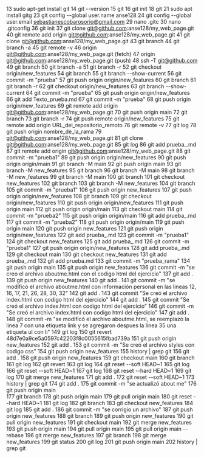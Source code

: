    13  sudo apt-get install git
   14  git --version
   15  git
   16  git init
   18  git
   21  sudo apt install  gitg
   23  git config --global user.name anse128
   24  git config --global user.email sebastianescobarosorio@gmail.com
   29  nano .gitc
   30  nano .gitconfig 
   36  git init
   37  git clone git@github.com:anse128/my_web_page.git
   40  git remote add origin git@github.com:anse128/my_web_page.git
   41  git clone git@github.com:anse128/my_web_page.git
   43  git branch 
   44  git branch -a
   45  git remote -v
   46  origin	git@github.com:anse128/my_web_page.git (fetch)
   47  origin	git@github.com:anse128/my_web_page.git (push)
   48  ssh -T git@github.com
   49  git branch 
   50  git branch -a
   51  git branch -r
   52  git checkout origin/new_features 
   54  git branch
   55  git branch --show-current
   56  git commit -m "prueba"
   57  git push origin origin/new_features 
   60  git branch
   61  git branch -r
   62  git checkout origin/new_features
   63  git branch --show-current
   64  git commit -m "prueba"
   65  git push origin origin/new_features 
   66  git add Texto_prueba.md 
   67  git commit -m "prueba"
   68  git push origin origin/new_features 
   69  git remote add origin git@github.com:anse128/my_web_page.git
   70  git push origin main
   72  git branch
   73  git branch -r
   74  git push remote origin/new_features 
   75  git remote add origin URL_del_repositorio_remoto
   76  git remote -v
   77  git log
   78  git push origin nombre_de_la_rama
   79  git@github.com:anse128/my_web_page.git
   81  git clone git@github.com:anse128/my_web_page.git
   85  git log
   86  git add prueba_.md 
   87  git remote add origin git@github.com:anse128/my_web_page.git
   88  git commit -m "prueba1"
   89  git push origin origin/new_features 
   90  git push origin origin/main 
   91  git branch -M main
   92  git push origin main
   93  git branch -M new_features
   95  git branch
   96  git branch -M main
   98  git branch -M new_features
   99  git branch -M main
  100  git branch
  101  git checkout new_features
  102  git branch
  103  git branch -M new_features
  104  git branch
  105  git commit -m "prueba1"
  106  git push origin new_features 
  107  git push origin origin/new_features 
  108  git branch
  109  git checkout origin/new_features 
  110  git push origin origin/new_features 
  111  git push origin main 
  112  git push origin origin/main 
  113  git checkout main 
  114  git commit -m "prueba2"
  115  git push origin origin/main 
  116  git add prueba_.md 
  117  git commit -m "prueba2"
  118  git push origin origin/main 
  119  git push origin main 
  120  git push origin new_features 
  121  git push origin origin/new_features 
  122  git add prueba_.md 
  123  git commit -m "prueba1"
  124  git checkout new_features 
  125  git add prueba_.md 
  126  git commit -m "prueba1"
  127  git push origin origin/new_features 
  128  git add prueba_.md 
  129  git checkout main 
  130  git checkout new_features 
  131  git add prueba_.md 
  132  git add prueba.md 
  133  git commit -m "prueba_rama"
  134  git push origin main
  135  git push origin new_features 
  136  git commit -m "se creo el archivo aboutme.html con el codigo html del ejercicio"
  137  git add .
  139  git push origin new_features 
  140  git add .
  141  git commit -m "se modificó el archivo aboutme.html con información personal en las lineas 12, 16, 17, 21, 26, 28, 30, 32"
  142  git add .
  143  git commit "Se creó el archivo index.html con codigo html del ejercicio"
  144  git add .
  145  git commit "Se creó el archivo index.html con codigo html del ejercicio"
  146  git commit -m "Se creó el archivo index.html con codigo html del ejercicio"
  147  git add .
  148  git commit -m "se modificó el archivo aboutme.html, se reemplazó la linea 7 con una etiqueta link y se agregaron despues la linea 35 una etiqueta ul con li"
  149  git log
  150  git revert 48d7e0a9ce5a0597c42203f8c0055615fbad739a
  151  git push origin new_features 
  152  git add .
  153  git commit -m "Se creó el archivo styles con codigo css"
  154  git push origin new_features 
  155  history | grep git
  156  git add .
  158  git push origin new_features 
  159  git checkout main
  160  git branch
  161  git log
  162  git revert
  163  git log
  164  git reset --soft HEAD~1
  165  git log
  166  git reset --soft HEAD~1
  167  git log
  168  git reset --hard HEAD~1
  169  git log
  170  git merge new_features 
  171  git add .
  172  git reset --soft HEAD~1
  173  history | grep git
  174  git add .
  175  git commit -m "se actualizó about me"
  176  git push origin main  
  177  git branch
  178  git push origin main 
  179  git pull origin main 
  180  git reset --hard HEAD~1
  181  git log
  182  git branch
  183  git checkout new_features 
  184  git log
  185  git add .
  186  git commit -m "se corrigio un archivo"
  187  git push origin new_features 
  188  git branch 
  189  git push origin new_features 
  190  git pull origin new_features 
  191  git checkout main 
  192  git merge new_features 
  193  git push origin main 
  194  git pull origin main 
  195  git pull origin main --rebase
  196  git merge new_features 
  197  git branch 
  198  git merge new_features 
  199  git status
  200  git log
  201  git push origin main 
  202  history | grep git
